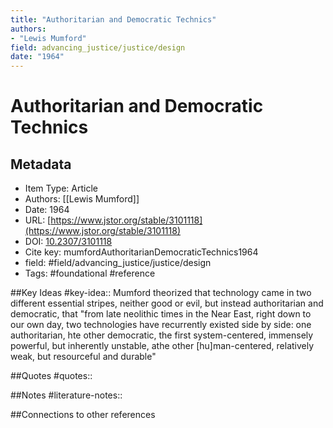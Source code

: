 ```yaml
---
title: "Authoritarian and Democratic Technics"
authors:  
- "Lewis Mumford"
field: advancing_justice/justice/design
date: "1964"
---
```


# Authoritarian and Democratic Technics

## Metadata
* Item Type: Article
* Authors: [[Lewis Mumford]]
* Date: 1964
* URL: [https://www.jstor.org/stable/3101118](https://www.jstor.org/stable/3101118)
* DOI: [10.2307/3101118](https://doi.org/10.2307/3101118)
* Cite key: mumfordAuthoritarianDemocraticTechnics1964
* field: #field/advancing_justice/justice/design 
* Tags: 
#foundational
#reference



##Key Ideas
#key-idea:: Mumford theorized that technology came in two different essential stripes, neither good or evil, but instead authoritarian and democratic, that "from late neolithic times in the Near East, right down to our own day, two technologies have recurrently existed side by side: one authoritarian, hte other democratic, the first system-centered, immensely powerful, but inherently unstable, athe other [hu]man-centered, relatively weak, but resourceful and durable"

##Quotes
#quotes:: 

##Notes
#literature-notes:: 

##Connections to other references